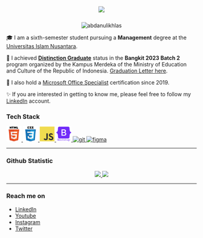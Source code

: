 <h1 align="center">
  <a href="https://git.io/typing-svg">
    <img src="https://readme-typing-svg.herokuapp.com/?lines=Hello,+There!+👋;.This+is+Satria+Purnama...;Nice+to+meet+you!&center=true&size=30">
  </a>
</h1>

<p align="center"> <img src="https://komarev.com/ghpvc/?username=satriapurnama0311&label=Profile%20views&color=0e75b6&style=flat" alt="abdanulikhlas" /> </p>

🎓 I am a sixth-semester student pursuing a **Management** degree at the [Universitas Islam Nusantara](https://uninus.ac.id/).

🚀 I achieved [**Distinction Graduate**](https://drive.google.com/file/d/14T5Xn3iJm1XGTCDFSzmGpjvYMWR3XKyi/view?usp=drive_link) status in the **Bangkit 2023 Batch 2** program organized by the Kampus Merdeka of the Ministry of Education and Culture of the Republic of Indonesia. [Graduation Letter here](https://drive.google.com/file/d/1OoMGNdpvTNcKrE_1mw_301hPGg21BkPo/view?usp=drive_link).

📝 I also hold a [Microsoft Office Specialist](http://www.certiport.com/Portal/Pages/ViewTranscript.aspx?uid=jNfDXCS+AsLes4+VEMYooA==&vid=9TDqG2bkI+aWIt3Ej2YUAw==&aid=DHZSQUQRA8EafJuRnozcOA==&defaultlang=ENU) certification since 2019.

✨ If you are interested in getting to know me, please feel free to follow my [LinkedIn](https://linkedin.com/in/satriapurnama11/) account.
### Tech Stack
<p align="left"> 
<a href="https://www.w3.org/html/" target="_blank" rel="noreferrer"> <img src="https://raw.githubusercontent.com/devicons/devicon/master/icons/html5/html5-original-wordmark.svg" alt="html5" width="40" height="40"/> </a> 
<a href="https://www.w3schools.com/css/" target="_blank" rel="noreferrer"> <img src="https://raw.githubusercontent.com/devicons/devicon/master/icons/css3/css3-original-wordmark.svg" alt="css3" width="40" height="40"/> </a> 
<a href="https://developer.mozilla.org/en-US/docs/Web/JavaScript" target="_blank" rel="noreferrer"> <img src="https://raw.githubusercontent.com/devicons/devicon/master/icons/javascript/javascript-original.svg" alt="javascript" width="40" height="40"/> </a> 
<a href="https://getbootstrap.com" target="_blank" rel="noreferrer"> <img src="https://raw.githubusercontent.com/devicons/devicon/master/icons/bootstrap/bootstrap-plain-wordmark.svg" alt="bootstrap" width="40" height="40"/> </a>
<!--<a href="https://www.php.net" target="_blank" rel="noreferrer"> <img src="https://raw.githubusercontent.com/devicons/devicon/master/icons/php/php-original.svg" alt="php" width="40" height="40"/> </a> 
<a href="https://www.mysql.com/" target="_blank" rel="noreferrer"> <img src="https://raw.githubusercontent.com/devicons/devicon/master/icons/mysql/mysql-original-wordmark.svg" alt="mysql" width="40" height="40"/> </a> -->
<a href="https://git-scm.com/" target="_blank" rel="noreferrer"> <img src="https://www.vectorlogo.zone/logos/git-scm/git-scm-icon.svg" alt="git" width="40" height="40"/> </a> 
<a href="https://www.figma.com/" target="_blank" rel="noreferrer"> <img src="https://www.vectorlogo.zone/logos/figma/figma-icon.svg" alt="figma" width="40" height="40"/> </a> 
<!--<a href="https://www.python.org" target="_blank" rel="noreferrer"> <img src="https://raw.githubusercontent.com/devicons/devicon/master/icons/python/python-original.svg" alt="python" width="40" height="40"/> </a>--> </p>
  
<hr />

### Github Statistic
<p align="center">
<a href="https://github.com/satriapurnama0311">
  <img height="150em" src="https://github-readme-stats-eight-theta.vercel.app/api?username=satriapurnama0311&show_icons=true&theme=algolia&include_all_commits=true&count_private=true"/>
  <img height="150em" src="https://github-readme-stats-eight-theta.vercel.app/api/top-langs/?username=satriapurnama0311&layout=compact&langs_count=8&theme=algolia"/>
</a>
</p>
<hr />

### Reach me on
- <a href="https://linkedin.com/in/satriapurnama11/">LinkedIn</a>
- <a href="https://www.youtube.com/channel/UCHklIac_U7Fzpow6Fmsx0ig">Youtube</a>
- <a href="https://www.instagram.com/satria.prnama/">Instagram</a>
- <a href="https://twitter.com/SatriaPurnamaP2">Twitter</a>
<!--### Visitor count
<img src="https://profile-counter.glitch.me/satriapurnama0311/count.svg" />-->


<!--
**satriapurnama0311/satriapurnama0311** is a ✨ _special_ ✨ repository because its `README.md` (this file) appears on your GitHub profile.

Here are some ideas to get you started:

- 🔭 I’m currently working on ...
- 🌱 I’m currently learning ...
- 👯 I’m looking to collaborate on ...
- 🤔 I’m looking for help with ...
- 💬 Ask me about ...
- 📫 How to reach me: ...
- 😄 Pronouns: ...
- ⚡ Fun fact: ...
-->
